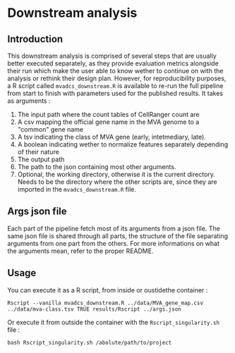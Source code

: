 # Downstream analysis

## Introduction

This downstream analysis is comprised of several steps that are usually better executed separately, as they provide evaluation metrics alongside their run which make the user able to know wether to continue on with the analysis or rethink their design plan. However, for reproducibility purposes, a R script called ``mvadcs_downstream.R`` is available to re-run the full pipeline from start to finish with parameters used for the published results. It takes as arguments :

1. The input path where the count tables of CellRanger count are
2. A csv mapping the official gene name in the MVA genome to a "common" gene name
3. A tsv indicating the class of MVA gene (early, intetmediary, late).
4. A boolean indicating wether to normalize features separately depending of their nature
5. The output path
6. The path to the json containing most other arguments.
7. Optional, the working directory, otherwise it is the current directory. Needs to be the directory where the other scripts are, since they are imported in the ``mvadcs_downstream.R`` file.

## Args json file

Each part of the pipeline fetch most of its arguments from a json file. The same json file is shared through all parts, the structure of the file separating arguments from one part from the others. For more informations on what the arguments mean, refer to the proper README.

## Usage

You can execute it as a R script, from inside or oustidethe container :

``Rscript --vanilla mvadcs_downstream.R ../data/MVA_gene_map.csv ../data/mva-class.tsv TRUE results/Rscript ../args.json``

Or execute it from outside the container with the ``Rscript_singularity.sh`` file :

``bash Rscript_singularity.sh /abolute/path/to/project``
